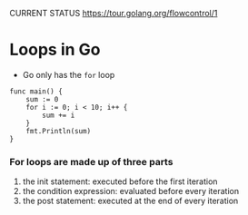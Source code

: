 CURRENT STATUS
https://tour.golang.org/flowcontrol/1

# Loops in Go
- Go only has the `for` loop
```
func main() {
	sum := 0
	for i := 0; i < 10; i++ {
		sum += i
	}
	fmt.Println(sum)
}
```

### For loops are made up of three parts
1. the init statement: executed before the first iteration
2. the condition expression: evaluated before every iteration
3. the post statement: executed at the end of every iteration
